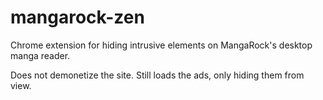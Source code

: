 # mangarock-zen
Chrome extension for hiding intrusive elements on MangaRock's desktop manga reader.

Does not demonetize the site. Still loads the ads, only hiding them from view. 
